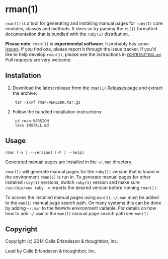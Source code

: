 rman(1)
=======

`rman(1)` is a tool for generating and installing manual pages for `ruby(1)` core
modules, classes and methods. It does so by parsing the `ri(1)` formatted
documentation that is bundled with the `ruby(1)` distribution.

**Please note**: `rman(1)` is **experimental software**. It probably has some
[issues](https://github.com/thoughtbot/rman/issues). If you find one, please
report it through the issue tracker. If you'd like to help develop `rman(1)`,
please see the instructions in
[`CONTRIBUTING.md`](https://github.com/thoughtbot/rman/blob/master/CONTRIBUTING.md).
Pull requests are very welcome.

Installation
------------

1. Download the latest release from [the `rman(1)` Releases
   page](https://github.com/thoughtbot/rman/releases) and extract the archive:

        tar -zxvf rman-VERSION.tar.gz

2. Follow the bundled installation instructions:

        cd rman-VERSION
        less INSTALL.md

Usage
-----

    rman [-v | --version] [-h | --help]

Generated manual pages are installed in the `~/.man` directory.

`rman(1)` will generate manual pages for the `ruby(1)` version that is found in
the environment `rman(1)` is run in. To generate manual pages for other
installed `ruby(1)` versions, switch `ruby(1)` version and make sure
`/usr/bin/env ruby -v` reports the desired version before running `rman(1)`.

To access the installed manual pages using `man(1)`, `~/.man` must be added to
the `man(1)` manual page search path. On many systems this can be done by adding
`~/.man` to the `MANPATH` environment variable. For details on how how to add
`~/.man` to the `man(1)` manual page search path see `man(1)`.

Copyright
---------

Copyright (c) 2014 Calle Erlandsson & thoughtbot, Inc.

Lead by Calle Erlandsson & thoughtbot, Inc.
